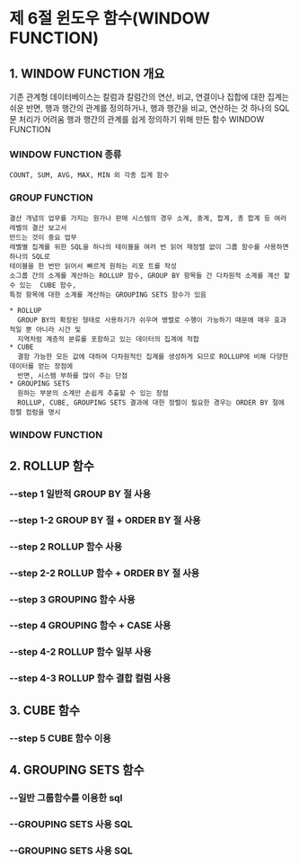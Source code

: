 # 제 6절 윈도우 함수(WINDOW FUNCTION)

## 1. WINDOW FUNCTION 개요
  기존 관계형 데이터베이스는 칼럼과 칼럼간의 연산, 비교, 연결이나 집합에 대한 집계는 쉬운 반면, 행과 행간의 관계를 정의하거나, 행과 행간을 비교, 연산하는 것 하나의 SQL문 처리가 어려움
  행과 행간의 관계를 쉽게 정의하기 위해 만든 함수 WINDOW FUNCTION




  ### WINDOW FUNCTION 종류
    COUNT, SUM, AVG, MAX, MIN 외 각종 집계 함수

  ### GROUP FUNCTION
    결산 개념의 업무를 가지는 원가나 판매 시스템의 경우 소계, 중계, 합계, 총 합계 등 여러 레벨의 결산 보고서
    만드는 것이 중요 업무
    레벨별 집계를 위한 SQL을 하나의 테이블을 여러 번 읽어 재정렬 없이 그룹 함수를 사용하면 하나의 SQL로
    테이블을 한 번만 읽어서 빠르게 원하는 리포 트를 작성
    소그룹 간의 소계를 계산하는 ROLLUP 함수, GROUP BY 항목들 간 다차원적 소계를 계산 할 수 있는  CUBE 함수,
    특정 항목에 대한 소계를 계산하는 GROUPING SETS 함수가 있음

    * ROLLUP
      GROUP BY의 확장된 형태로 사용하기가 쉬우며 병렬로 수행이 가능하기 때문에 매우 효과적일 뿐 아니라 시간 및
      지역처럼 계층적 분류를 포함하고 있는 데이터의 집계에 적합
    * CUBE
      결함 가능한 모든 값에 대하여 다차원적인 집계를 생성하게 되므로 ROLLUP에 비해 다양한 데이터를 얻는 장점에
      반면, 시스템 부하를 많이 주는 단점
    * GROUPING SETS
      원하는 부분의 소계만 손쉽게 추출할 수 있는 장점
      ROLLUP, CUBE, GROUPING SETS 결과에 대한 정렬이 필요한 경우는 ORDER BY 절에 정렬 컴럼을 명시

  ### WINDOW FUNCTION

## 2. ROLLUP 함수
  ### --step 1 일반적 GROUP BY 절 사용
  ### --step 1-2 GROUP BY 절 + ORDER BY 절 사용
  ### --step 2 ROLLUP 함수 사용
  ### --step 2-2 ROLLUP 함수 + ORDER BY 절 사용
  ### --step 3 GROUPING 함수 사용
  ### --step 4 GROUPING 함수 + CASE 사용
  ### --step 4-2 ROLLUP 함수 일부 사용
  ### --step 4-3 ROLLUP 함수 결합 컬럼 사용

## 3. CUBE 함수
  ### --step 5 CUBE 함수 이용

## 4. GROUPING SETS 함수
  ### --일반 그룹함수를 이용한 sql
  ### --GROUPING SETS 사용 SQL
  ### --GROUPING SETS 사용 SQL
